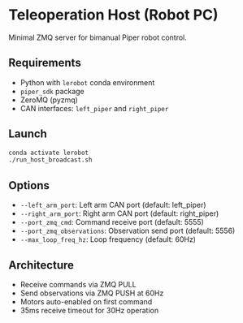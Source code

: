 # Teleoperation Host (Robot PC)

Minimal ZMQ server for bimanual Piper robot control.

## Requirements
- Python with `lerobot` conda environment
- `piper_sdk` package
- ZeroMQ (pyzmq)
- CAN interfaces: `left_piper` and `right_piper`

## Launch
```bash
conda activate lerobot
./run_host_broadcast.sh
```

## Options
- `--left_arm_port`: Left arm CAN port (default: left_piper)
- `--right_arm_port`: Right arm CAN port (default: right_piper)
- `--port_zmq_cmd`: Command receive port (default: 5555)
- `--port_zmq_observations`: Observation send port (default: 5556)
- `--max_loop_freq_hz`: Loop frequency (default: 60Hz)

## Architecture
- Receive commands via ZMQ PULL
- Send observations via ZMQ PUSH at 60Hz
- Motors auto-enabled on first command
- 35ms receive timeout for 30Hz operation
